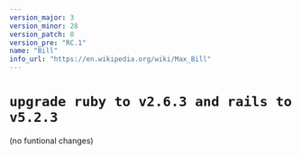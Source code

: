 ```yaml
---
version_major: 3
version_minor: 28
version_patch: 0
version_pre: "RC.1"
name: "Bill"
info_url: "https://en.wikipedia.org/wiki/Max_Bill"
---
```


# **`upgrade ruby to v2.6.3 and rails to v5.2.3`**

(no funtional changes)
